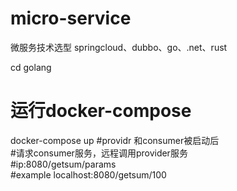 # micro-service
微服务技术选型 springcloud、dubbo、go、.net、rust

cd golang
# 运行docker-compose
docker-compose up
#providr 和consumer被启动后     
#请求consumer服务，远程调用provider服务  
#ip:8080/getsum/params   
#example  localhost:8080/getsum/100
